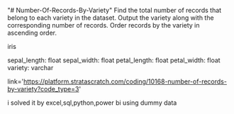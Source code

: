 "# Number-Of-Records-By-Variety" 
Find the total number of records that belong to each variety in the dataset. Output the variety along with the corresponding number of records. Order records by the variety in ascending order.

iris

sepal_length:
float
sepal_width:
float
petal_length:
float
petal_width:
float
variety:
varchar

link='https://platform.stratascratch.com/coding/10168-number-of-records-by-variety?code_type=3'

i solved it by excel,sql,python,power bi using dummy data 